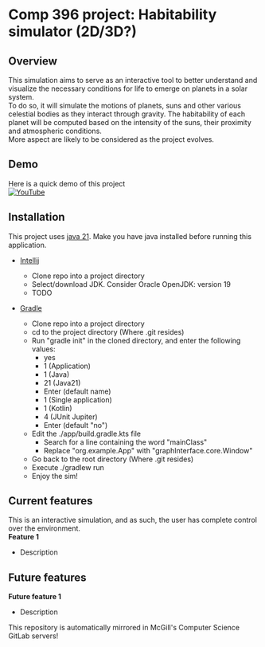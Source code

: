 # Comp 396 project: Habitability simulator (2D/3D?)

## Overview

This simulation aims to serve as an interactive tool to better understand and visualize the necessary conditions for life to emerge on planets in a solar system.  
To do so, it will simulate the motions of planets, suns and other various celestial bodies as they interact through gravity. The habitability of each planet will be computed based on the intensity of the suns, their proximity and atmospheric conditions.  
More aspect are likely to be considered as the project evolves.  

## Demo

Here is a quick demo of this project  
[![YouTube](https://i3.ytimg.com/vi/LNxFyyh6oBs/maxresdefault.jpg)](https://www.youtube.com/watch?v=LNxFyyh6oBs)

## Installation

This project uses [java 21](https://www.oracle.com/ca-en/java/technologies/downloads/#java21). Make you have java installed before running this application.  
- [Intellij](https://www.jetbrains.com/idea/)
  - Clone repo into a project directory
  - Select/download JDK. Consider Oracle OpenJDK: version 19
  - TODO

- [Gradle](https://gradle.org/install/)
  - Clone repo into a project directory
  - cd to the project directory (Where .git resides)
  - Run "gradle init" in the cloned directory, and enter the following values:
    -  yes
    -  1 (Application)
    -  1 (Java)
    -  21 (Java21)
    -  Enter (default name)
    -  1 (Single application)
    -  1 (Kotlin)
    -  4 (JUnit Jupiter)
    -  Enter (default "no")
  - Edit the ./app/build.gradle.kts file
    - Search for a line containing the word "mainClass"
    - Replace "org.example.App" with "graphInterface.core.Window"
  - Go back to the root directory (Where .git resides)
  - Execute ./gradlew run
  - Enjoy the sim!


## Current features

This is an interactive simulation, and as such, the user has complete control over the environment.  
**Feature 1**
  - Description

## Future features

**Future feature 1**
  - Description

This repository is automatically mirrored in McGill's Computer Science GitLab servers!
